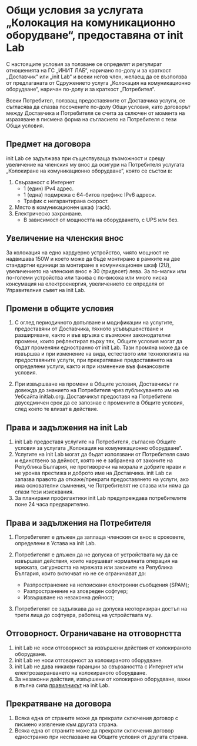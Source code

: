 # Общи условия за услугата „Колокация на комуникационно оборудване“, предоставяна от init Lab

С настоящите условия за ползване се определят и регулират отношенията на ГС
„ИНИТ ЛАБ“, наричано по-долу и за краткост „Доставчик“ или „init Lab“ и всеки
негов член, желаещ да се възползва от предлаганата от Сдружението услуга
„Колокация на комуникационно оборудване“, наричан по-долу и за краткост
„Потребител“.

Всеки Потребител, ползващ предоставяните от Доставчика услуги, се съгласява да
спазва посочените по-долу Общи условия, като договорът между Доставчика
и Потребителя се счита за сключен от момента на изразяване в писмена форма на
съгласието на Потребителя с тези Общи условия.

## Предмет на договора

init Lab се задължава при съществуваща възможност и срещу увеличение на членския
му внос да осигури на Потребителя услугата „Колокиране на комуникационно
оборудване“, която се състои в:

1. Свързаност с Интернет
   * 1 (един) IPv4 адрес.
   * 1 (една) подмрежа с 64-битов префикс IPv6 адреси.
   * Трафик с негарантирана скорост.
2. Място в комуникационен шкаф (rack).
3. Електрическо захранване.
   * В зависимост от мощността на оборудването, с UPS или без.

## Увеличение на членския внос

За колокация на едно хардуерно устройство, чиято мощност не надвишава 150W и
което може да бъде монтирано в рамките на две стандартни единици за монтиране в
комуникационен шкаф (2U), увеличението на членския внос е 30 (тридесет) лева. За
по-малки или по-големи устройства или такива с по-висока или много ниска
консумация на електроенергия, увеличението се определя от Управителния съвет на
init Lab.

## Промени в общите условия

1. С оглед периодичното допълване и модификации на услугите, предоставяни от
   Доставчика, тяхното усъвършенстване и разширяване, както и във връзка с
   възможни законодателни промени, които рефлектират върху тях, Общите условия
   могат да бъдат променяни едностранно от init Lab. Тази промяна може да се
   извършва и при изменение на вида, естеството или технологията на
   предоставяните услуги, при прекратяване предоставянето на определени услуги,
   както и при изменение във финансовите условия.

2. При извършване на промени в Общите условия, Доставчикът ги довежда до
   знанието на Потребителя чрез публикуването им на Уебсайта
   initlab.org. Доставчикът предоставя на Потребителя двуседмичен срок да се
   запознае с промените в Общите условия, след което те влизат в действие.

## Права и задължения на init Lab

1. init Lab предоставя услугите на Потребителя, съгласно Общите условия за
   услугата „Колокация на комуникационно оборудване“.
2. Услугите на init Lab могат да бъдат използвани от Потребителя само и
   единствено за дейност, която не е забранена от законите на Република
   България, не противоречи на морала и добрите нрави и не уронва престижа и
   доброто име на Доставчика. init Lab си запазва правото да откаже/прекрати
   предоставянето на услуги, ако има основателни съмнения, че Потребителят не
   спазва или няма да спази тези изисквания.
3. За планирани профилактики init Lab предупреждава потребителите поне 24 часа
   предварително.

## Права и задължения на Потребителя

1. Потребителят е длъжен да заплаща членския си внос в сроковете, определени в
   Устава на init Lab.
2. Потребителят е длъжен да не допуска от устройствата му да се извършват
   действия, които нарушават нормалната операция на мрежата, сигурността на
   мрежата или законите на Република България, които включват но не се
   ограничават до:

   * Разпространение на непоискани електронни съобщения (SPAM);
   * Разпространение на зловреден софтуер;
   * Извършване на незаконна дейност;

3. Потребителят се задължава да не допуска неоторизиран достъп на трети лица до
   софтуера, работещ на устройствата му.

## Отговорност. Ограничаване на отговорнстта

1. init Lab не носи отговорност за извършени действия от колокираното
   оборудване.
2. init Lab не носи отговорност за колокираното оборудване.
3. init Lab не дава никакви гаранции за свързаността с Интернет или
   електрозахранването на колокираното оборудване.
4. За незаконни действия, извършени от колокирано оборудване, важи в пълна сила
   [правилникът](Правилник.md) на init Lab.

## Прекратяване на договора

1. Всяка една от страните може да прекрати сключения договор с писмено изявление
   към другата страна.
2. Всяка една от страните може да прекрати сключения договор едностранно при
   неспазване на Общите условия от другата страна.
